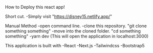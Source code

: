 How to Deploy this react app!

Short cut. 
-Simply visit "https://disney15.netlify.app/"

Manual Method
-open command line.
-clone this repository. "git clone something something"
-move into the cloned folder. "cd something something"
-yarn dev (This will open the application in localhost:3000)

This application is built with
-React
-Next.js
-Tailwindcss
-Bootstrap5



